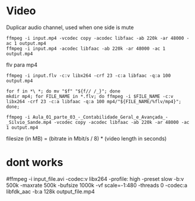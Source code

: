 Video
=====

Duplicar audio channel, used when one side is mute
```
ffmpeg -i input.mp4 -vcodec copy -acodec libfaac -ab 220k -ar 48000 -ac 1 output.mp4
ffmpeg -i input.mp4 -acodec libfaac -ab 220k -ar 48000 -ac 1 output.mp4
```

flv para mp4
```
ffmpeg -i input.flv -c:v libx264 -crf 23 -c:a libfaac -q:a 100 output.mp4
```

```
for f in *\ *; do mv "$f" "${f// /_}"; done
mkdir mp4; for FILE_NAME in *.flv; do ffmpeg -i $FILE_NAME -c:v libx264 -crf 23 -c:a libfaac -q:a 100 mp4/"${FILE_NAME/%flv/mp4}"; done;
```

```
ffmpeg -i Aula_01_parte_03_-_Contabilidade_Geral_e_Avançada_-_Silvio_Sande.mp4 -vcodec copy -acodec libfaac -ab 220k -ar 48000 -ac 1 output.mp4
```

filesize (in MB) = (bitrate in Mbit/s / 8) * (video length in seconds)

# dont works
#ffmpeg -i input_file.avi -codec:v libx264 -profile: high -preset slow -b:v 500k -maxrate 500k -bufsize 1000k -vf scale=-1:480 -threads 0 -codec:a libfdk_aac -b:a 128k output_file.mp4

